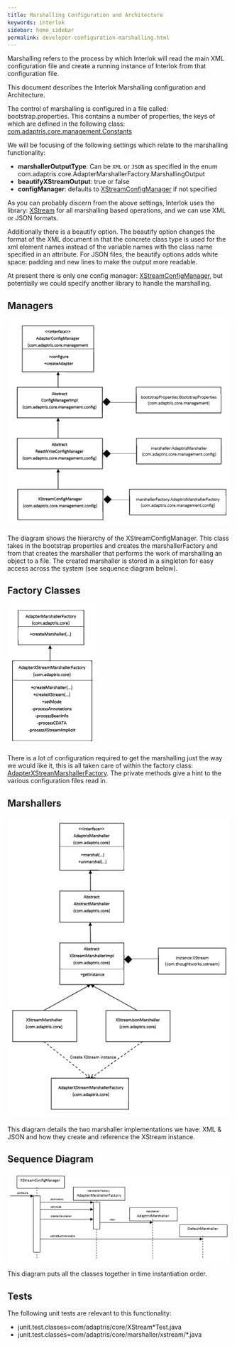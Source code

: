 ```yaml
---
title: Marshalling Configuration and Architecture
keywords: interlok
sidebar: home_sidebar
permalink: developer-configuration-marshalling.html
---
```


Marshalling refers to the process by which Interlok will read the main XML configuration file and create a running instance of Interlok from that configuration file.

This document describes the Interlok Marshalling configuration and Architecture.

The control of marshalling is configured in a file called: bootstrap.properties.
This contains a number of properties, the keys of which are defined in the following class: [com.adaptris.core.management.Constants](http://development.adaptris.net/javadocs/v3-snapshot/Interlok-API/com/adaptris/core/management/Constants.html "com.adaptris.core.management.Constants")

We will be focusing of the following settings which relate to the marshalling functionality:

- **marshallerOutputType**: Can be `XML` or `JSON` as specified in the enum com.adaptris.core.AdapterMarshallerFactory.MarshallingOutput
- **beautifyXStreamOutput**: true or false
- **configManager**: defaults to [XStreamConfigManager][] if not specified

As you can probably discern from the above settings, Interlok uses the library: [XStream][] for all marshalling based operations, and we can use XML or JSON formats.

Additionally there is a beautify option. The beautify option changes the format of the XML document in that the concrete class type is used for the xml element names instead of the variable names with the class name specified in an attribute. For JSON files, the beautify options adds white space: padding and new lines to make the output more readable.

At present there is only one config manager: [XStreamConfigManager][], but potentially we could specify another library to handle the marshalling.

## Managers ##

![Managers](./images/configuration-marshalling/managers.png)

The diagram shows the hierarchy of the XStreamConfigManager. This class takes in the bootstrap properties and creates the marshallerFactory and from that creates the marshaller that performs the work of marshalling an object to a file.
The created marshaller is stored in a singleton for easy access across the system (see sequence diagram below).

## Factory Classes ##

![Factories](./images/configuration-marshalling/Factories.png)

There is a lot of configuration required to get the marshalling just the way we would like it, this is all taken care of within the factory class: [AdapterXStreanMarshallerFactory](http://development.adaptris.net/javadocs/v3-snapshot/Interlok-API/com/adaptris/core/AdapterXStreamMarshallerFactory.html "AdapterXStreamMarshallerFactory"). The private methods give a hint to the various configuration files read in.

## Marshallers ##

![Marshallers](./images/configuration-marshalling/marshallers.png)

This diagram details the two marshaller implementations we have: XML & JSON and how they create and reference the XStream instance.

## Sequence Diagram ##

![Sequence](./images/configuration-marshalling/sequence.png)

This diagram puts all the classes together in time instantiation order.

## Tests ##

The following unit tests are relevant to this functionality:

- junit.test.classes=com/adaptris/core/XStream*Test.java
- junit.test.classes=com/adaptris/core/marshaller/xstream/*.java


[XStreamConfigManager]: http://development.adaptris.net/javadocs/v3-snapshot/Interlok-API/com/adaptris/core/management/config/XStreamConfigManager.html
[XStream]: http://xstream.codehaus.org/